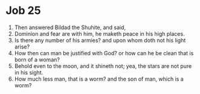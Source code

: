 ﻿# Job 25
1. Then answered Bildad the Shuhite, and said, 
2. Dominion and fear are with him, he maketh peace in his high places. 
3. Is there any number of his armies? and upon whom doth not his light arise? 
4. How then can man be justified with God? or how can he be clean that is born of a woman? 
5. Behold even to the moon, and it shineth not; yea, the stars are not pure in his sight. 
6. How much less man, that is a worm? and the son of man, which is a worm? 
